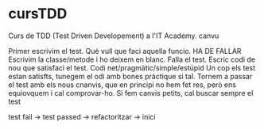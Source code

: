 # cursTDD
Curs de TDD (Test Driven Developement) a l'IT Academy.
canvu



Primer escrivim el test. Què vull que faci aquella funcio. HA DE FALLAR
Escrivim la classe/metode i ho deixem en blanc.
Falla el test.
Escric codi de nou que satisfaci el test. Codi net/pragmàtic/simple/estúpid 
Un cop els test estan satisfts, tunegem el odi amb bones pràctique si tal.
Tornem a passar el test amb els nous cnanvis, que en principi no hem fet res, però ens equiovquem i cal comprovar-ho.
Si fem canvis petits, cal buscar sempre el test



test fail -> test passed -> refactoritzar -> inici




